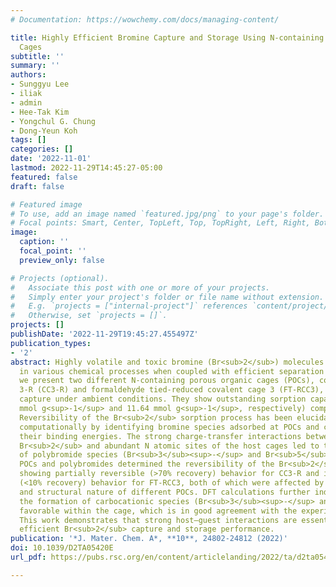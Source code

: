 ```yaml
---
# Documentation: https://wowchemy.com/docs/managing-content/

title: Highly Efficient Bromine Capture and Storage Using N-containing Porous Organic
  Cages
subtitle: ''
summary: ''
authors:
- Sunggyu Lee
- iliak
- admin
- Hee-Tak Kim
- Yongchul G. Chung
- Dong-Yeun Koh
tags: []
categories: []
date: '2022-11-01'
lastmod: 2022-11-29T14:45:27-05:00
featured: false
draft: false

# Featured image
# To use, add an image named `featured.jpg/png` to your page's folder.
# Focal points: Smart, Center, TopLeft, Top, TopRight, Left, Right, BottomLeft, Bottom, BottomRight.
image:
  caption: ''
  focal_point: ''
  preview_only: false

# Projects (optional).
#   Associate this post with one or more of your projects.
#   Simply enter your project's folder or file name without extension.
#   E.g. `projects = ["internal-project"]` references `content/project/deep-learning/index.md`.
#   Otherwise, set `projects = []`.
projects: []
publishDate: '2022-11-29T19:45:27.455497Z'
publication_types:
- '2'
abstract: Highly volatile and toxic bromine (Br<sub>2</sub>) molecules can be utilized safely
  in various chemical processes when coupled with efficient separation systems. Herein,
  we present two different N-containing porous organic cages (POCs), covalent cage
  3-R (CC3-R) and formaldehyde tied-reduced covalent cage 3 (FT-RCC3), for vapor Br<sub>2</sub>
  capture under ambient conditions. They show outstanding sorption capacities (11.02
  mmol g<sup>-1</sup> and 11.64 mmol g<sup>-1</sup>, respectively) compared with previously reported adsorbents.
  Reversibility of the Br<sub>2</sub> sorption process has been elucidated experimentally and
  computationally by identifying bromine species adsorbed at POCs and calculating
  their binding energies. The strong charge-transfer interactions between adsorbed
  Br<sub>2</sub> and abundant N atomic sites of the host cages led to the dominant formation
  of polybromide species (Br<sub>3</sub><sup>-</sup> and Br<sub>5</sub><sup>-</sup>). Further host–guest interaction between
  POCs and polybromides determined the reversibility of the Br<sub>2</sub> sorption process—
  showing partially reversible (>70% recovery) behavior for CC3-R and irreversible
  (<10% recovery) behavior for FT-RCC3, both of which were affected by the chemical
  and structural nature of different POCs. DFT calculations further indicate that
  the formation of carbocationic species (Br<sub>3</sub><sup>-</sup> and Br<sub>5</sub><sup>-</sup>) and HBr is energetically
  favorable within the cage, which is in good agreement with the experimental results.
  This work demonstrates that strong host–guest interactions are essential for highly
  efficient Br<sub>2</sub> capture and storage performance.
publication: '*J. Mater. Chem. A*, **10**, 24802-24812 (2022)'
doi: 10.1039/D2TA05420E
url_pdf: https://pubs.rsc.org/en/content/articlelanding/2022/ta/d2ta05420e

---
```

